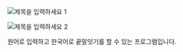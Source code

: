 ![제목을 입력하세요 1](https://github.com/210B/kkeutmal/assets/106041730/ccb9c44b-17af-45d0-937b-ab5ea5d53481)

![제목을 입력하세요 2](https://github.com/210B/kkeutmal/assets/106041730/a584adaa-c48f-4838-9f1c-a59246dbb76c)

원어로 입력하고 한국어로 끝말잇기를 할 수 있는 프로그램입니다.

